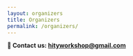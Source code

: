 ```yaml
---
layout: organizers
title: Organizers
permalink: /organizers/
---
```


**📧 Contact us: <a href="mailto:hityworkshop@gmail.com">hityworkshop@gmail.com</a>**
